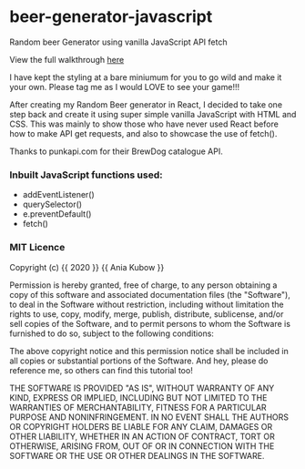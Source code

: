 # beer-generator-javascript

Random beer Generator using vanilla JavaScript API fetch

View the full walkthrough [here](https://www.youtube.com/channel/UC5DNytAJ6_FISueUfzZCVsw) 

I have kept the styling at a bare miniumum for you to go wild and make it your own. Please tag me as I would LOVE to see your game!!!

After creating my Random Beer generator in React, I decided to take one step back and create it using super simple vanilla JavaScript with HTML and CSS. This was mainly to show those who have never used React before how to make API get requests, and also to showcase the use of fetch().

Thanks to punkapi.com for their BrewDog catalogue API.

### Inbuilt JavaScript functions used:
* addEventListener()
* querySelector()
* e.preventDefault()
* fetch()


### MIT Licence

Copyright (c) {{ 2020 }} {{ Ania Kubow }}

Permission is hereby granted, free of charge, to any person obtaining a copy
of this software and associated documentation files (the "Software"), to deal
in the Software without restriction, including without limitation the rights
to use, copy, modify, merge, publish, distribute, sublicense, and/or sell
copies of the Software, and to permit persons to whom the Software is
furnished to do so, subject to the following conditions:

The above copyright notice and this permission notice shall be included in all
copies or substantial portions of the Software. And hey, please do reference me,
so others can find this tutorial too!

THE SOFTWARE IS PROVIDED "AS IS", WITHOUT WARRANTY OF ANY KIND,
EXPRESS OR IMPLIED, INCLUDING BUT NOT LIMITED TO THE WARRANTIES OF
MERCHANTABILITY, FITNESS FOR A PARTICULAR PURPOSE AND NONINFRINGEMENT.
IN NO EVENT SHALL THE AUTHORS OR COPYRIGHT HOLDERS BE LIABLE FOR ANY CLAIM,
DAMAGES OR OTHER LIABILITY, WHETHER IN AN ACTION OF CONTRACT, TORT OR
OTHERWISE, ARISING FROM, OUT OF OR IN CONNECTION WITH THE SOFTWARE OR THE USE
OR OTHER DEALINGS IN THE SOFTWARE.
